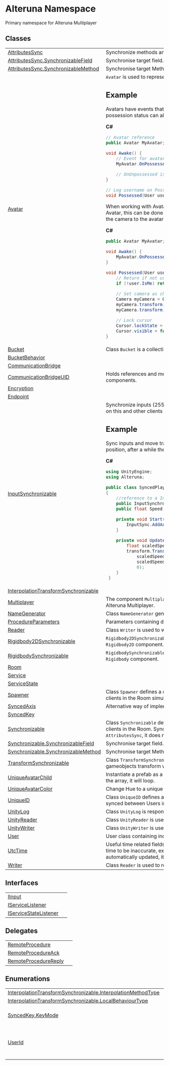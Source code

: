 # Alteruna Namespace


Primary namespace for Alteruna Multiplayer



## Classes
<table>
<tr>
<td><a href="T_Alteruna_AttributesSync">AttributesSync</a></td>
<td>Synchronize methods and fields using attributes.</td></tr>
<tr>
<td><a href="T_Alteruna_AttributesSync_SynchronizableField">AttributesSync.SynchronizableField</a></td>
<td>Synchronise target field.</td></tr>
<tr>
<td><a href="T_Alteruna_AttributesSync_SynchronizableMethod">AttributesSync.SynchronizableMethod</a></td>
<td>Synchronise target Method.</td></tr>
<tr>
<td><a href="T_Alteruna_Avatar">Avatar</a></td>
<td><code>Avatar</code> is used to represent a player in a Room. 

## Example
Avatars have events that can be used similar to OnEnable and OnDisable. The possession status can also be accessed with <code>Avatar.IsPossessed</code>

**C#**  
``` C#
// Avatar reference
public Avatar MyAvatar;

void Awake() {
    // Event for avatar possessed
    MyAvatar.OnPossessed.AddListener(Possessed);

    // OnUnpossessed is called on unposses and client disconnect.
}

// Log username on Possession
void Possessed(User user) => Debug.Log("Possessed by " + user.Name);
```
 When working with Avatars, the most useful information is to check for the controlled Avatar, this can be done using <code>Avatar.IsMe</code>. To make a fist person game, simply move the camera to the avatar with the <code>Avatar.IsMe</code> set to true. See following example. 

**C#**  
``` C#
public Avatar MyAvatar;

void Awake() {
    MyAvatar.OnPossessed.AddListener(Possessed);
}

void Possessed(User user) {
    // Return if not user's client.
    if (!user.IsMe) return;

    // Set camera as child to object
    Camera myCamera = Camera.main;
    myCamera.transform.position = transform.position + new Vector3(0, 0.4f, 0);
    myCamera.transform.SetParent(transform);

    // Lock cursor
    Cursor.lockState = CursorLockMode.Locked;
    Cursor.visible = false;
}
```
</td></tr>
<tr>
<td><a href="T_Alteruna_Bucket">Bucket</a></td>
<td>Class <code>Bucket</code> is a collection of players used to define NetLOD behaviour.</td></tr>
<tr>
<td><a href="T_Alteruna_BucketBehavior">BucketBehavior</a></td>
<td> </td></tr>
<tr>
<td><a href="T_Alteruna_CommunicationBridge">CommunicationBridge</a></td>
<td> </td></tr>
<tr>
<td><a href="T_Alteruna_CommunicationBridgeUID">CommunicationBridgeUID</a></td>
<td>Holds references and methods for communications with active <code>Multiplayer</code> and <code>UID</code> components.</td></tr>
<tr>
<td><a href="T_Alteruna_Encryption">Encryption</a></td>
<td> </td></tr>
<tr>
<td><a href="T_Alteruna_Endpoint">Endpoint</a></td>
<td> </td></tr>
<tr>
<td><a href="T_Alteruna_InputSynchronizable">InputSynchronizable</a></td>
<td>Synchronize inputs (255 buttons and 255 axis maximum) The input vales will update on this and other clients simultaneously. 

## Example
Sync inputs and move transform based on those inputs. Note that this does not sync position, after a while the positions could become unsynced. 

**C#**  
``` C#
using UnityEngine;
using Alteruna;

public class SyncedPlayerMovement : MonoBehaviour
{
    //reference to a InputSynchronizable object in the scene with a avatar.
    public InputSynchronizable InputSync;
    public float Speed = 5;

    private void Start() {
        InputSync.AddAxis(new[] {"Horizontal", "Vertical"});
    }

    private void Update() {
        float scaledSpeed = Speed * Time.deltaTime;
        transform.Translate(
            scaledSpeed * InputSync.AxesValues[0],
            scaledSpeed * InputSync.AxesValues[1],
            0);
    }
 }
```
</td></tr>
<tr>
<td><a href="T_Alteruna_InterpolationTransformSynchronizable">InterpolationTransformSynchronizable</a></td>
<td> </td></tr>
<tr>
<td><a href="T_Alteruna_Multiplayer">Multiplayer</a></td>
<td>The component <code>Multiplayer</code> gives access to all functionality and communication for Alteruna Multiplayer.</td></tr>
<tr>
<td><a href="T_Alteruna_NameGenerator">NameGenerator</a></td>
<td>Class <code>NameGenerator</code> generates names from a random animal and adjective.</td></tr>
<tr>
<td><a href="T_Alteruna_ProcedureParameters">ProcedureParameters</a></td>
<td>Parameters containing data to be sent together with Remote Procedure Calls.</td></tr>
<tr>
<td><a href="T_Alteruna_Reader">Reader</a></td>
<td>Class <code>Writer</code> is used to write data to be sent to other Users through a <code>Synchronizable</code>.</td></tr>
<tr>
<td><a href="T_Alteruna_Rigidbody2DSynchronizable">Rigidbody2DSynchronizable</a></td>
<td><code>Rigidbody2DSynchronizable</code> is a <code>Synchronizable</code> that synchronizes the state of a <code>Rigidbody2D</code> component.</td></tr>
<tr>
<td><a href="T_Alteruna_RigidbodySynchronizable">RigidbodySynchronizable</a></td>
<td><code>RigidbodySynchronizable</code> is a <code>Synchronizable</code> that synchronizes the state of a <code>Rigidbody</code> component.</td></tr>
<tr>
<td><a href="T_Alteruna_Room">Room</a></td>
<td> </td></tr>
<tr>
<td><a href="T_Alteruna_Service">Service</a></td>
<td> </td></tr>
<tr>
<td><a href="T_Alteruna_ServiceState">ServiceState</a></td>
<td> </td></tr>
<tr>
<td><a href="T_Alteruna_Spawner">Spawner</a></td>
<td>Class <code>Spawner</code> defines a component which can instantiate and destrot objects on all clients in the Room simultaneously.</td></tr>
<tr>
<td><a href="T_Alteruna_SyncedAxis">SyncedAxis</a></td>
<td>Alternative way of implementing <code>InputSynchronizable</code>.</td></tr>
<tr>
<td><a href="T_Alteruna_SyncedKey">SyncedKey</a></td>
<td> </td></tr>
<tr>
<td><a href="T_Alteruna_Synchronizable">Synchronizable</a></td>
<td>Class <code>Synchronizable</code> defines a base containing data to be synchronized with other clients in the Room. Synchronizable also support attributes, but unlike <code>AttributesSync</code>, it does not auto commit changes in fields marked with the</td></tr>
<tr>
<td><a href="T_Alteruna_Synchronizable_SynchronizableField">Synchronizable.SynchronizableField</a></td>
<td>Synchronise target field.</td></tr>
<tr>
<td><a href="T_Alteruna_Synchronizable_SynchronizableMethod">Synchronizable.SynchronizableMethod</a></td>
<td>Synchronise target Method.</td></tr>
<tr>
<td><a href="T_Alteruna_TransformSynchronizable">TransformSynchronizable</a></td>
<td>Class <code>TransformSynchronizable</code> defines a component which synchronizes its gameobjects transform with other clients in the Playroom.</td></tr>
<tr>
<td><a href="T_Alteruna_UniqueAvatarChild">UniqueAvatarChild</a></td>
<td>Instantiate a prefab as a child from a array. If avatar index goes beyond the lenght of the array, it will loop.</td></tr>
<tr>
<td><a href="T_Alteruna_UniqueAvatarColor">UniqueAvatarColor</a></td>
<td>Change Hue to a unique color based on avatar index.</td></tr>
<tr>
<td><a href="T_Alteruna_UniqueID">UniqueID</a></td>
<td>Class <code>UniqueID</code> defines an application-wide unique ID for identifying objects to be synced between Users in a Room.</td></tr>
<tr>
<td><a href="T_Alteruna_UnityLog">UnityLog</a></td>
<td>Class <code>UnityLog</code> is responsible for logging internal messages and events.</td></tr>
<tr>
<td><a href="T_Alteruna_UnityReader">UnityReader</a></td>
<td>Class <code>UnityReader</code> is used to write Unity types to a <code>Reader</code>.</td></tr>
<tr>
<td><a href="T_Alteruna_UnityWriter">UnityWriter</a></td>
<td>Class <code>UnityWriter</code> is used to write Unity types to a <code>Writer</code>.</td></tr>
<tr>
<td><a href="T_Alteruna_User">User</a></td>
<td>User class containing index and name.</td></tr>
<tr>
<td><a href="T_Alteruna_UtcTime">UtcTime</a></td>
<td>Useful time related fields using global time. Note that its its common for the system time to be inaccurate, expect a difference by 5 seconds. If the machine time is not automatically updated, it can be up to much more.</td></tr>
<tr>
<td><a href="T_Alteruna_Writer">Writer</a></td>
<td>Class <code>Reader</code> is used to read data recieved from another User.</td></tr>
</table>

## Interfaces
<table>
<tr>
<td><a href="T_Alteruna_IInput">IInput</a></td>
<td> </td></tr>
<tr>
<td><a href="T_Alteruna_IServiceListener">IServiceListener</a></td>
<td> </td></tr>
<tr>
<td><a href="T_Alteruna_IServiceStateListener">IServiceStateListener</a></td>
<td> </td></tr>
</table>

## Delegates
<table>
<tr>
<td><a href="T_Alteruna_RemoteProcedure">RemoteProcedure</a></td>
<td> </td></tr>
<tr>
<td><a href="T_Alteruna_RemoteProcedureAck">RemoteProcedureAck</a></td>
<td> </td></tr>
<tr>
<td><a href="T_Alteruna_RemoteProcedureReply">RemoteProcedureReply</a></td>
<td> </td></tr>
</table>

## Enumerations
<table>
<tr>
<td><a href="T_Alteruna_InterpolationTransformSynchronizable_InterpolationMethodType">InterpolationTransformSynchronizable.InterpolationMethodType</a></td>
<td> </td></tr>
<tr>
<td><a href="T_Alteruna_InterpolationTransformSynchronizable_LocalBehaviourType">InterpolationTransformSynchronizable.LocalBehaviourType</a></td>
<td> </td></tr>
<tr>
<td><a href="T_Alteruna_SyncedKey_KeyMode">SyncedKey.KeyMode</a></td>
<td>Key behavior mode</td></tr>
<tr>
<td><a href="T_Alteruna_UserId">UserId</a></td>
<td>User Indexes to target multiple users.</td></tr>
</table>
